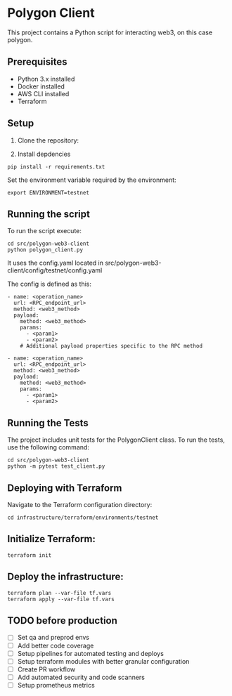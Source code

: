 # Polygon Client

This project contains a Python script for interacting web3, on this case polygon.

## Prerequisites

- Python 3.x installed
- Docker installed 
- AWS CLI installed 
- Terraform 
## Setup

1. Clone the repository:

2. Install depdencies
```
pip install -r requirements.txt
```
Set the environment variable required by the environment:
```
export ENVIRONMENT=testnet
```

## Running the script

To run the script execute:

```
cd src/polygon-web3-client
python polygon_client.py
```
It uses the config.yaml located in  src/polygon-web3-client/config/testnet/config.yaml

The config is defined as this:

```
- name: <operation_name>
  url: <RPC_endpoint_url>
  method: <web3_method>
  payload:
    method: <web3_method>
    params:
      - <param1>
      - <param2>
    # Additional payload properties specific to the RPC method

- name: <operation_name>
  url: <RPC_endpoint_url>
  method: <web3_method>
  payload:
    method: <web3_method>
    params:
      - <param1>
      - <param2>
```


## Running the Tests
The project includes unit tests for the PolygonClient class. To run the tests, use the following command:

```
cd src/polygon-web3-client
python -m pytest test_client.py
```


## Deploying with Terraform


Navigate to the Terraform configuration directory:
```
cd infrastructure/terraform/environments/testnet
```

## Initialize Terraform:
```
terraform init
```
## Deploy the infrastructure:

```
terraform plan --var-file tf.vars
terraform apply --var-file tf.vars
```

## TODO before production 

- [ ] Set qa and preprod envs
- [ ] Add better code coverage
- [ ] Setup pipelines for automated testing and deploys
- [ ] Setup terraform modules with better granular configuration
- [ ] Create PR workflow
- [ ] Add automated security and code scanners
- [ ] Setup prometheus metrics
